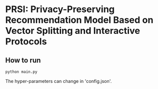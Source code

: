 # PRSI: Privacy-Preserving Recommendation Model Based on Vector Splitting and Interactive Protocols

## How to run
```shell
python main.py
```

The hyper-parameters can change in 'config.json'. 
